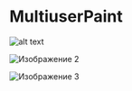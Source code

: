 # MultiuserPaint
![alt text](https://github.com/ritasm1704/MultiuserPaint/tree/main/examples/2.JPG)

![Изображение 2](https://github.com/ritasm1704/MultiuserPaint/tree/main/examples/4.JPG)

![Изображение 3](https://github.com/ritasm1704/MultiuserPaint/tree/main/examples/5.JPG)

